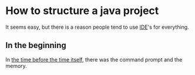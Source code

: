 # How to structure a java project

It seems easy, but there is a reason people tend to use
[IDE](https://en.wikipedia.org/wiki/Integrated_development_environment)'s for everything.

## In the beginning

In [the time before the time itself](https://history-computer.com/computers-in-the-1980s/),
there was the command prompt and the memory.
